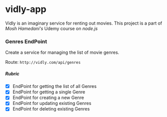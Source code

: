 # vidly-app

Vidly is an imaginary service for renting out movies. This project is a part of *Mosh Hamedani's* Udemy course on *node.js* 

### Genres EndPoint

Create a service for managing the list of movie genres. 

Route: `http://vidly.com/api/genres`

##### Rubric

- [x] EndPoint for getting the list of all Genres
- [x] EndPoint for getting a single Genre
- [x] EndPoint for creating a new Genre
- [x] EndPoint for updating existing Genres
- [x] EndPoint for deleting existing Genres